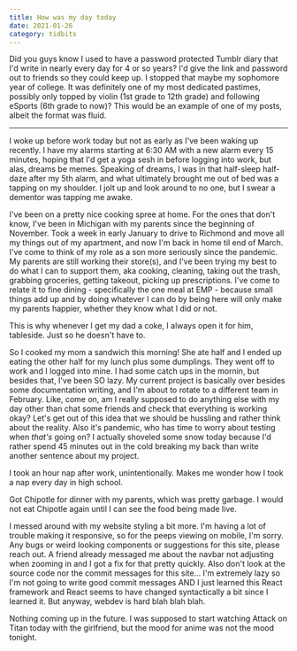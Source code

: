 ```yaml
---
title: How was my day today
date: 2021-01-26
category: tidbits
---
```


Did you guys know I used to have a password protected Tumblr diary that I'd write in nearly every day for 4 or so years? I'd give the link and password out to friends so they could keep up. I stopped that maybe my sophomore year of college. It was definitely one of my most dedicated pastimes, possibly only topped by violin (1st grade to 12th grade) and following eSports (6th grade to now)? This would be an example of one of my posts, albeit the format was fluid.

---

I woke up before work today but not as early as I've been waking up recently. I have my alarms starting at 6:30 AM with a new alarm every 15 minutes, hoping that I'd get a yoga sesh in before logging into work, but alas, dreams be memes. Speaking of dreams, I was in that half-sleep half-daze after my 5th alarm, and what ultimately brought me out of bed was a tapping on my shoulder. I jolt up and look around to no one, but I swear a dementor was tapping me awake. 

I've been on a pretty nice cooking spree at home. For the ones that don't know, I've been in Michigan with my parents since the beginning of November. Took a week in early January to drive to Richmond and move all my things out of my apartment, and now I'm back in home til end of March. I've come to think of my role as a son more seriously since the pandemic. My parents are still working their store(s), and I've been trying my best to do what I can to support them, aka cooking, cleaning, taking out the trash, grabbing groceries, getting takeout, picking up prescriptions. I've come to relate it to fine dining - specifically the one meal at EMP - because small things add up and by doing whatever I can do by being here will only make my parents happier, whether they know what I did or not. 

This is why whenever I get my dad a coke, I always open it for him, tableside. Just so he doesn't have to.

So I cooked my mom a sandwich this morning! She ate half and I ended up eating the other half for my lunch plus some dumplings. They went off to work and I logged into mine. I had some catch ups in the mornin, but besides that, I've been SO lazy. My current project is basically over besides some documentation writing, and I'm about to rotate to a different team in February. Like, come on, am I really supposed to do anything else with my day other than chat some friends and check that everything is working okay? Let's get out of this idea that we should be hussling and rather think about the reality. Also it's pandemic, who has time to worry about testing when *that's* going on? I actually shoveled some snow today because I'd rather spend 45 minutes out in the cold breaking my back than write another sentence about my project. 

I took an hour nap after work, unintentionally. Makes me wonder how I took a nap every day in high school. 

Got Chipotle for dinner with my parents, which was pretty garbage. I would not eat Chipotle again until I can see the food being made live. 

I messed around with my website styling a bit more. I'm having a lot of trouble making it responsive, so for the peeps viewing on mobile, I'm sorry. Any bugs or weird looking components or suggestions for this site, please reach out. A friend already messaged me about the navbar not adjusting when zooming in and I got a fix for that pretty quickly. Also don't look at the source code nor the commit messages for this site... I'm extremely lazy so I'm not going to write good commit messages AND I just learned this React framework and React seems to have changed syntactically a bit since I learned it. But anyway, webdev is hard blah blah blah. 

Nothing coming up in the future. I was supposed to start watching Attack on Titan today with the girlfriend, but the mood for anime was not the mood tonight. 